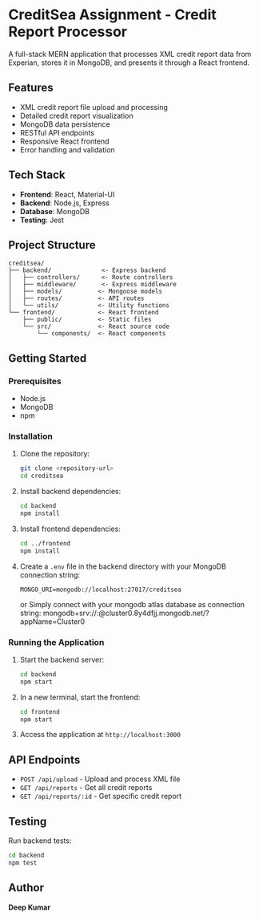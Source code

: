 # CreditSea Assignment - Credit Report Processor

A full-stack MERN application that processes XML credit report data from Experian, stores it in MongoDB, and presents it through a React frontend.

## Features

- XML credit report file upload and processing
- Detailed credit report visualization
- MongoDB data persistence
- RESTful API endpoints
- Responsive React frontend
- Error handling and validation

## Tech Stack

- **Frontend**: React, Material-UI
- **Backend**: Node.js, Express
- **Database**: MongoDB
- **Testing**: Jest

## Project Structure

```
creditsea/
├── backend/              <- Express backend
│   ├── controllers/      <- Route controllers
│   ├── middleware/       <- Express middleware
│   ├── models/          <- Mongoose models
│   ├── routes/          <- API routes
│   └── utils/           <- Utility functions
└── frontend/            <- React frontend
    ├── public/          <- Static files
    └── src/             <- React source code
        └── components/  <- React components
```

## Getting Started

### Prerequisites

- Node.js 
- MongoDB
- npm 

### Installation

1. Clone the repository:
   ```bash
   git clone <repository-url>
   cd creditsea
   ```

2. Install backend dependencies:
   ```bash
   cd backend
   npm install
   ```

3. Install frontend dependencies:
   ```bash
   cd ../frontend
   npm install
   ```

4. Create a `.env` file in the backend directory with your MongoDB connection string:
   ```
   MONGO_URI=mongodb://localhost:27017/creditsea
   ```
    or
   Simply connect with your mongodb atlas database as connection string:
   mongodb+srv://<username>:<password>@cluster0.8y4dfjj.mongodb.net/?appName=Cluster0

### Running the Application

1. Start the backend server:
   ```bash
   cd backend
   npm start
   ```

2. In a new terminal, start the frontend:
   ```bash
   cd frontend
   npm start
   ```

3. Access the application at `http://localhost:3000`

## API Endpoints

- `POST /api/upload` - Upload and process XML file
- `GET /api/reports` - Get all credit reports
- `GET /api/reports/:id` - Get specific credit report

## Testing

Run backend tests:
```bash
cd backend
npm test
```

## Author

**Deep Kumar**
